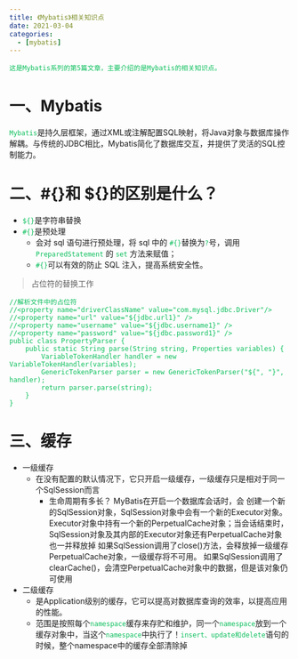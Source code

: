 ```yaml
---
title: 《Mybatis》相关知识点
date: 2021-03-04
categories:
  - [mybatis]
---
```


    这是Mybatis系列的第5篇文章，主要介绍的是Mybatis的相关知识点。

<style>
.my-code {
   color: orange;
}
.orange {
   color: rgb(255, 53, 2)
}
.red {
   color: red
}
code {
   color: #0ABF5B;
}
</style>

# 一、Mybatis
`Mybatis`是持久层框架，通过XML或注解配置SQL映射，将Java对象与数据库操作解耦。与传统的JDBC相比，Mybatis简化了数据库交互，并提供了灵活的SQL控制能力。

<!-- more -->


# 二、#{}和 ${}的区别是什么？
- `${}`是字符串替换
- `#{}`是预处理
  - 会对 sql 语句进行预处理，将 sql 中的 `#{}`替换为`?`号，调用 `PreparedStatement` 的 `set` 方法来赋值；
  - `#{}`可以有效的防止 SQL 注入，提高系统安全性。

> 占位符的替换工作
```
//解析文件中的占位符
//<property name="driverClassName" value="com.mysql.jdbc.Driver"/>
//<property name="url" value="${jdbc.url1}" />
//<property name="username" value="${jdbc.username1}" />
//<property name="password" value="${jdbc.password1}" />
public class PropertyParser {
    public static String parse(String string, Properties variables) {
        VariableTokenHandler handler = new VariableTokenHandler(variables);
        GenericTokenParser parser = new GenericTokenParser("${", "}", handler);
        return parser.parse(string);
    }
}
```

# 三、缓存
- 一级缓存
  - 在没有配置的默认情况下，它只开启一级缓存，一级缓存只是相对于同一个SqlSession而言
    - 生命周期有多长？
        MyBatis在开启一个数据库会话时，会 创建一个新的SqlSession对象，SqlSession对象中会有一个新的Executor对象。Executor对象中持有一个新的PerpetualCache对象；当会话结束时，SqlSession对象及其内部的Executor对象还有PerpetualCache对象也一并释放掉
        如果SqlSession调用了close()方法，会释放掉一级缓存PerpetualCache对象，一级缓存将不可用。
        如果SqlSession调用了clearCache()，会清空PerpetualCache对象中的数据，但是该对象仍可使用
- 二级缓存
  - 是Application级别的缓存，它可以提高对数据库查询的效率，以提高应用的性能。
  - 范围是按照每个`namespace`缓存来存贮和维护，同一个`namespace`放到一个缓存对象中，当这个`namespace`中执行了！`insert、update和delete`语句的时候，整个namespace中的缓存全部清除掉


